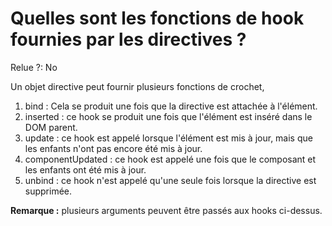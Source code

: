 # Quelles sont les fonctions de hook fournies par les directives ?

Relue ?: No

Un objet directive peut fournir plusieurs fonctions de crochet,

1. bind : Cela se produit une fois que la directive est attachée à l'élément.
2. inserted : ce hook se produit une fois que l'élément est inséré dans le DOM parent.
3. update : ce hook est appelé lorsque l'élément est mis à jour, mais que les enfants n'ont pas encore été mis à jour.
4. componentUpdated : ce hook est appelé une fois que le composant et les enfants ont été mis à jour.
5. unbind : ce hook n'est appelé qu'une seule fois lorsque la directive est supprimée.

**Remarque :**  plusieurs arguments peuvent être passés aux hooks ci-dessus.